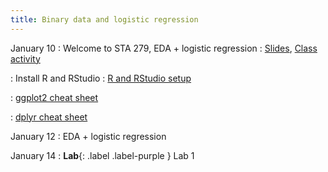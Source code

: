 ```yaml
---
title: Binary data and logistic regression
---
```


January 10
: Welcome to STA 279, EDA + logistic regression
  : [Slides](#), [Class activity](#)

: Install R and RStudio 
  : [R and RStudio setup](https://sta279.github.io/s22/software_installation/)
  
: [ggplot2 cheat sheet](https://raw.githubusercontent.com/rstudio/cheatsheets/master/data-visualization.pdf)

: [dplyr cheat sheet](https://raw.githubusercontent.com/rstudio/cheatsheets/master/data-transformation.pdf)

January 12
: EDA + logistic regression

January 14
: **Lab**{: .label .label-purple } Lab 1